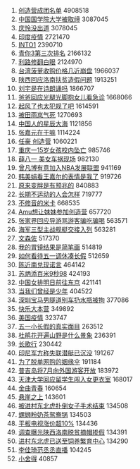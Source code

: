 1. [创造营成团名单](https://s.weibo.com/weibo?q=%23%E5%88%9B%E9%80%A0%E8%90%A5%E6%88%90%E5%9B%A2%E5%90%8D%E5%8D%95%23&Refer=top) 4908518
1. [中国国学院大学被取缔](https://s.weibo.com/weibo?q=%23%E4%B8%AD%E5%9B%BD%E5%9B%BD%E5%AD%A6%E9%99%A2%E5%A4%A7%E5%AD%A6%E8%A2%AB%E5%8F%96%E7%BC%94%23&Refer=top) 3087045
1. [庆怜没出道](https://s.weibo.com/weibo?q=%23%E5%BA%86%E6%80%9C%E6%B2%A1%E5%87%BA%E9%81%93%23&Refer=top) 3078045
1. [印度疫情](https://s.weibo.com/weibo?q=%E5%8D%B0%E5%BA%A6%E7%96%AB%E6%83%85&Refer=top) 2721470
1. [INTO1](https://s.weibo.com/weibo?q=INTO1&Refer=top) 2390710
1. [青你3第三次排名](https://s.weibo.com/weibo?q=%23%E9%9D%92%E4%BD%A03%E7%AC%AC%E4%B8%89%E6%AC%A1%E6%8E%92%E5%90%8D%23&Refer=top) 2166132
1. [利路修翻白眼](https://s.weibo.com/weibo?q=%E5%88%A9%E8%B7%AF%E4%BF%AE%E7%BF%BB%E7%99%BD%E7%9C%BC&Refer=top) 2124970
1. [台湾菠萝收购价格几近崩盘](https://s.weibo.com/weibo?q=%23%E5%8F%B0%E6%B9%BE%E8%8F%A0%E8%90%9D%E6%94%B6%E8%B4%AD%E4%BB%B7%E6%A0%BC%E5%87%A0%E8%BF%91%E5%B4%A9%E7%9B%98%23&Refer=top) 1966037
1. [陕西回应洛南扶贫造假问题](https://s.weibo.com/weibo?q=%23%E9%99%95%E8%A5%BF%E5%9B%9E%E5%BA%94%E6%B4%9B%E5%8D%97%E6%89%B6%E8%B4%AB%E9%80%A0%E5%81%87%E9%97%AE%E9%A2%98%23&Refer=top) 1913251
1. [刘宇是在诗朗诵吗](https://s.weibo.com/weibo?q=%23%E5%88%98%E5%AE%87%E6%98%AF%E5%9C%A8%E8%AF%97%E6%9C%97%E8%AF%B5%E5%90%97%23&Refer=top) 1866707
1. [爸爸回应光腿光脚抱女儿看急诊](https://s.weibo.com/weibo?q=%23%E7%88%B8%E7%88%B8%E5%9B%9E%E5%BA%94%E5%85%89%E8%85%BF%E5%85%89%E8%84%9A%E6%8A%B1%E5%A5%B3%E5%84%BF%E7%9C%8B%E6%80%A5%E8%AF%8A%23&Refer=top) 1668066
1. [起风了也太犯规了吧](https://s.weibo.com/weibo?q=%23%E8%B5%B7%E9%A3%8E%E4%BA%86%E4%B9%9F%E5%A4%AA%E7%8A%AF%E8%A7%84%E4%BA%86%E5%90%A7%23&Refer=top) 1614591
1. [被田雨岚气死](https://s.weibo.com/weibo?q=%E8%A2%AB%E7%94%B0%E9%9B%A8%E5%B2%9A%E6%B0%94%E6%AD%BB&Refer=top) 1270693
1. [中国人的星辰大海](https://s.weibo.com/weibo?q=%23%E4%B8%AD%E5%9B%BD%E4%BA%BA%E7%9A%84%E6%98%9F%E8%BE%B0%E5%A4%A7%E6%B5%B7%23&Refer=top) 1121856
1. [张嘉元在干嘛](https://s.weibo.com/weibo?q=%23%E5%BC%A0%E5%98%89%E5%85%83%E5%9C%A8%E5%B9%B2%E5%98%9B%23&Refer=top) 1114224
1. [任豪 创造营](https://s.weibo.com/weibo?q=%E4%BB%BB%E8%B1%AA%20%E5%88%9B%E9%80%A0%E8%90%A5&Refer=top) 1060221
1. [重庆一15岁女孩校内坠亡](https://s.weibo.com/weibo?q=%E9%87%8D%E5%BA%86%E4%B8%8015%E5%B2%81%E5%A5%B3%E5%AD%A9%E6%A0%A1%E5%86%85%E5%9D%A0%E4%BA%A1&Refer=top) 985746
1. [薛八一 美女车祸现场](https://s.weibo.com/weibo?q=%E8%96%9B%E5%85%AB%E4%B8%80%20%E7%BE%8E%E5%A5%B3%E8%BD%A6%E7%A5%B8%E7%8E%B0%E5%9C%BA&Refer=top) 982130
1. [曾凡博有意加入NBA发展联盟](https://s.weibo.com/weibo?q=%E6%9B%BE%E5%87%A1%E5%8D%9A%E6%9C%89%E6%84%8F%E5%8A%A0%E5%85%A5NBA%E5%8F%91%E5%B1%95%E8%81%94%E7%9B%9F&Refer=top) 941169
1. [韩美娟看王嘉尔的表情是我了](https://s.weibo.com/weibo?q=%23%E9%9F%A9%E7%BE%8E%E5%A8%9F%E7%9C%8B%E7%8E%8B%E5%98%89%E5%B0%94%E7%9A%84%E8%A1%A8%E6%83%85%E6%98%AF%E6%88%91%E4%BA%86%23&Refer=top) 919726
1. [原来变胖是有预兆的](https://s.weibo.com/weibo?q=%23%E5%8E%9F%E6%9D%A5%E5%8F%98%E8%83%96%E6%98%AF%E6%9C%89%E9%A2%84%E5%85%86%E7%9A%84%23&Refer=top) 840883
1. [长期不运动的人会怎样](https://s.weibo.com/weibo?q=%23%E9%95%BF%E6%9C%9F%E4%B8%8D%E8%BF%90%E5%8A%A8%E7%9A%84%E4%BA%BA%E4%BC%9A%E6%80%8E%E6%A0%B7%23&Refer=top) 719777
1. [不修音的米卡](https://s.weibo.com/weibo?q=%23%E4%B8%8D%E4%BF%AE%E9%9F%B3%E7%9A%84%E7%B1%B3%E5%8D%A1%23&Refer=top) 668535
1. [Amu想让妹妹参加创造营](https://s.weibo.com/weibo?q=Amu%E6%83%B3%E8%AE%A9%E5%A6%B9%E5%A6%B9%E5%8F%82%E5%8A%A0%E5%88%9B%E9%80%A0%E8%90%A5&Refer=top) 657720
1. [张家界回应导游骂游客骗吃骗喝](https://s.weibo.com/weibo?q=%23%E5%BC%A0%E5%AE%B6%E7%95%8C%E5%9B%9E%E5%BA%94%E5%AF%BC%E6%B8%B8%E9%AA%82%E6%B8%B8%E5%AE%A2%E9%AA%97%E5%90%83%E9%AA%97%E5%96%9D%23&Refer=top) 563571
1. [海军三型主战舰艇交接入列](https://s.weibo.com/weibo?q=%23%E6%B5%B7%E5%86%9B%E4%B8%89%E5%9E%8B%E4%B8%BB%E6%88%98%E8%88%B0%E8%89%87%E4%BA%A4%E6%8E%A5%E5%85%A5%E5%88%97%23&Refer=top) 563281
1. [文森佐](https://s.weibo.com/weibo?q=%E6%96%87%E6%A3%AE%E4%BD%90&Refer=top) 517370
1. [我的胃镜结果是简笔画](https://s.weibo.com/weibo?q=%23%E6%88%91%E7%9A%84%E8%83%83%E9%95%9C%E7%BB%93%E6%9E%9C%E6%98%AF%E7%AE%80%E7%AC%94%E7%94%BB%23&Refer=top) 514819
1. [如何看待五一调休凑长假](https://s.weibo.com/weibo?q=%23%E5%A6%82%E4%BD%95%E7%9C%8B%E5%BE%85%E4%BA%94%E4%B8%80%E8%B0%83%E4%BC%91%E5%87%91%E9%95%BF%E5%81%87%23&Refer=top) 512659
1. [陈近南兑现诺言](https://s.weibo.com/weibo?q=%E9%99%88%E8%BF%91%E5%8D%97%E5%85%91%E7%8E%B0%E8%AF%BA%E8%A8%80&Refer=top) 464142
1. [苏炳添百米9秒98](https://s.weibo.com/weibo?q=%23%E8%8B%8F%E7%82%B3%E6%B7%BB%E7%99%BE%E7%B1%B39%E7%A7%9298%23&Refer=top) 424193
1. [中国女排明日前往东京](https://s.weibo.com/weibo?q=%23%E4%B8%AD%E5%9B%BD%E5%A5%B3%E6%8E%92%E6%98%8E%E6%97%A5%E5%89%8D%E5%BE%80%E4%B8%9C%E4%BA%AC%23&Refer=top) 421141
1. [当我们曾经是少年](https://s.weibo.com/weibo?q=%23%E5%BD%93%E6%88%91%E4%BB%AC%E6%9B%BE%E7%BB%8F%E6%98%AF%E5%B0%91%E5%B9%B4%23&Refer=top) 404522
1. [深圳宝马男隧道别车扔水瓶被拘](https://s.weibo.com/weibo?q=%E6%B7%B1%E5%9C%B3%E5%AE%9D%E9%A9%AC%E7%94%B7%E9%9A%A7%E9%81%93%E5%88%AB%E8%BD%A6%E6%89%94%E6%B0%B4%E7%93%B6%E8%A2%AB%E6%8B%98&Refer=top) 377086
1. [快乐大本营](https://s.weibo.com/weibo?q=%E5%BF%AB%E4%B9%90%E5%A4%A7%E6%9C%AC%E8%90%A5&Refer=top) 349892
1. [美国疫情](https://s.weibo.com/weibo?q=%E7%BE%8E%E5%9B%BD%E7%96%AB%E6%83%85&Refer=top) 323747
1. [五一小长假的真实面目](https://s.weibo.com/weibo?q=%23%E4%BA%94%E4%B8%80%E5%B0%8F%E9%95%BF%E5%81%87%E7%9A%84%E7%9C%9F%E5%AE%9E%E9%9D%A2%E7%9B%AE%23&Refer=top) 263512
1. [杜鹃花开遍山野是什么景象](https://s.weibo.com/weibo?q=%E6%9D%9C%E9%B9%83%E8%8A%B1%E5%BC%80%E9%81%8D%E5%B1%B1%E9%87%8E%E6%98%AF%E4%BB%80%E4%B9%88%E6%99%AF%E8%B1%A1&Refer=top) 236391
1. [长歌行](https://s.weibo.com/weibo?q=%E9%95%BF%E6%AD%8C%E8%A1%8C&Refer=top) 230442
1. [印尼军方称失联潜艇已沉没](https://s.weibo.com/weibo?q=%23%E5%8D%B0%E5%B0%BC%E5%86%9B%E6%96%B9%E7%A7%B0%E5%A4%B1%E8%81%94%E6%BD%9C%E8%89%87%E5%B7%B2%E6%B2%89%E6%B2%A1%23&Refer=top) 191267
1. [为了脱单网购的姻缘伞](https://s.weibo.com/weibo?q=%23%E4%B8%BA%E4%BA%86%E8%84%B1%E5%8D%95%E7%BD%91%E8%B4%AD%E7%9A%84%E5%A7%BB%E7%BC%98%E4%BC%9E%23&Refer=top) 191184
1. [普吉岛将7月向外国游客开放](https://s.weibo.com/weibo?q=%23%E6%99%AE%E5%90%89%E5%B2%9B%E5%B0%867%E6%9C%88%E5%90%91%E5%A4%96%E5%9B%BD%E6%B8%B8%E5%AE%A2%E5%BC%80%E6%94%BE%23&Refer=top) 183972
1. [天津大学回应留学生闯入女更衣室](https://s.weibo.com/weibo?q=%23%E5%A4%A9%E6%B4%A5%E5%A4%A7%E5%AD%A6%E5%9B%9E%E5%BA%94%E7%95%99%E5%AD%A6%E7%94%9F%E9%97%AF%E5%85%A5%E5%A5%B3%E6%9B%B4%E8%A1%A3%E5%AE%A4%23&Refer=top) 168017
1. [金曲青春](https://s.weibo.com/weibo?q=%E9%87%91%E6%9B%B2%E9%9D%92%E6%98%A5&Refer=top) 160654
1. [悬崖之上](https://s.weibo.com/weibo?q=%E6%82%AC%E5%B4%96%E4%B9%8B%E4%B8%8A&Refer=top) 143601
1. [被进村东北虎扑倒女子手术结束](https://s.weibo.com/weibo?q=%23%E8%A2%AB%E8%BF%9B%E6%9D%91%E4%B8%9C%E5%8C%97%E8%99%8E%E6%89%91%E5%80%92%E5%A5%B3%E5%AD%90%E6%89%8B%E6%9C%AF%E7%BB%93%E6%9D%9F%23&Refer=top) 134508
1. [螺蛳粉奶茶鸳鸯锅](https://s.weibo.com/weibo?q=%23%E8%9E%BA%E8%9B%B3%E7%B2%89%E5%A5%B6%E8%8C%B6%E9%B8%B3%E9%B8%AF%E9%94%85%23&Refer=top) 134503
1. [平板电视涨价超10%](https://s.weibo.com/weibo?q=%23%E5%B9%B3%E6%9D%BF%E7%94%B5%E8%A7%86%E6%B6%A8%E4%BB%B7%E8%B6%8510%25%23&Refer=top) 134436
1. [调查曝光陕西洛南脱贫摘帽掺假](https://s.weibo.com/weibo?q=%23%E8%B0%83%E6%9F%A5%E6%9B%9D%E5%85%89%E9%99%95%E8%A5%BF%E6%B4%9B%E5%8D%97%E8%84%B1%E8%B4%AB%E6%91%98%E5%B8%BD%E6%8E%BA%E5%81%87%23&Refer=top) 134391
1. [进村东北虎已送至饲养繁育中心](https://s.weibo.com/weibo?q=%23%E8%BF%9B%E6%9D%91%E4%B8%9C%E5%8C%97%E8%99%8E%E5%B7%B2%E9%80%81%E8%87%B3%E9%A5%B2%E5%85%BB%E7%B9%81%E8%82%B2%E4%B8%AD%E5%BF%83%23&Refer=top) 134290
1. [李佳琦范丞丞直播](https://s.weibo.com/weibo?q=%E6%9D%8E%E4%BD%B3%E7%90%A6%E8%8C%83%E4%B8%9E%E4%B8%9E%E7%9B%B4%E6%92%AD&Refer=top) 104245
1. [小舍得](https://s.weibo.com/weibo?q=%E5%B0%8F%E8%88%8D%E5%BE%97&Refer=top) 40857